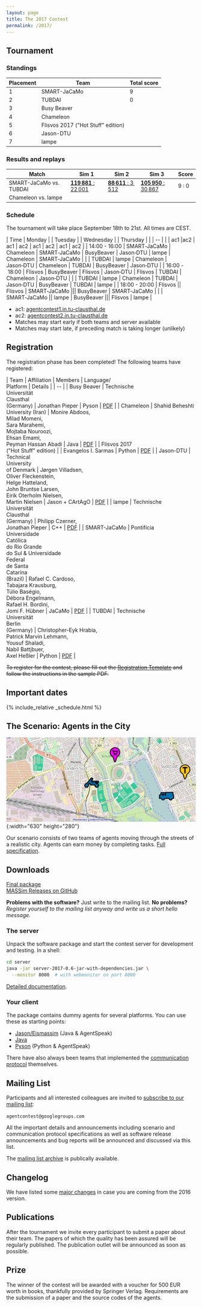 ```yaml
---
layout: page
title: The 2017 Contest
permalink: /2017/
---
```


Tournament
----------

### Standings

Placement | Team | Total score
--- | --- | ---
1 | SMART-JaCaMo | 9
2 | TUBDAI | 0
3 | Busy Beaver |
4 | Chameleon |
5 | Flisvos 2017 ("Hot Stuff" edition) |
6 | Jason-DTU |
7 | lampe |

### Results and replays

Match | Sim 1 | Sim 2 | Sim 3 | Score
--- | --- | --- | --- | ---
SMART-JaCaMo vs. TUBDAI | [**119&thinsp;881** : 22&thinsp;001](/2017/replays/?2017-09-18-14-07-04-2017-MAPC-Sim1) | [**88&thinsp;611** : 3&thinsp;512](/2017/replays/?2017-09-18-14-07-04-2017-MAPC-Sim2) | [**105&thinsp;950** : 30&thinsp;867](/2017/replays/?2017-09-18-14-07-04-2017-MAPC-Sim3) | 9 : 0
Chameleon vs. lampe | | | |

### Schedule

The tournament will take place September 18th to 21st. All times are CEST.

| Time | Monday |  | Tuesday |  | Wednesday |  | Thursday |  |
| -- |
|  | ac1 |ac2 | ac1 | ac2 | ac1 | ac2 | ac1 | ac2 |
| 14:00&nbsp;-&nbsp;16:00 | SMART&#8209;JaCaMo | Chameleon | SMART&#8209;JaCaMo | BusyBeaver | Jason&#8209;DTU | lampe | Chameleon | SMART&#8209;JaCaMo |
|  | TUBDAI | lampe | Chameleon | Jason&#8209;DTU | Chameleon | TUBDAI | BusyBeaver | Jason&#8209;DTU |
| 16:00&nbsp;-&nbsp;18:00 | Flisvos | BusyBeaver | Flisvos | Jason&#8209;DTU | Flisvos | TUBDAI | Chameleon | Jason&#8209;DTU |
|  | TUBDAI | lampe | Chameleon | TUBDAI | Jason&#8209;DTU | BusyBeaver | TUBDAI | lampe |
| 18:00&nbsp;-&nbsp;20:00 | Flisvos || Flisvos | SMART&#8209;JaCaMo ||| BusyBeaver | SMART&#8209;JaCaMo |
| | SMART&#8209;JaCaMo || lampe | BusyBeaver ||| Flisvos | lampe |

- ac1: [agentcontest1.in.tu-clausthal.de](http://agentcontest1.in.tu-clausthal.de/)
- ac2: [agentcontest2.in.tu-clausthal.de](http://agentcontest2.in.tu-clausthal.de/)
- Matches may start early if both teams and server available
- Matches may start late, if preceding match is taking longer (unlikely)

Registration
------------

The registration phase has been completed! The following teams have registered:

| Team | Affiliation | Members | Language/<br>Platform | Details |
| -- |
| Busy Beaver | Technische<br> Universität<br> Clausthal<br> (Germany) | Jonathan Pieper | Pyson | [PDF](registration/Busy-Beaver.pdf) |
| Chameleon | Shahid Beheshti University (Iran) | Monire Abdoos, <br> Milad Momeni, <br> Sara Marahemi, <br> Mojtaba Nouroozi, <br> Ehsan Emami, <br> Peyman Hassan Abadi | Java | [PDF](registration/Chameleon.pdf) |
| Flisvos 2017 <br> ("Hot Stuff" edition) |  | Evangelos I. Sarmas | Python | [PDF](registration/Flisvos-2017.pdf) |
| Jason-DTU | Technical<br> University<br> of Denmark | Jørgen Villadsen, <br> Oliver Fleckenstein, <br> Helge Hatteland, <br> John Bruntse Larsen, <br> Eirik Oterholm Nielsen, <br> Martin Nielsen | Jason + CArtAgO | [PDF](registration/Jason-DTU.pdf) |
| lampe | Technische<br> Universität<br> Clausthal<br> (Germany) | Philipp Czerner, <br> Jonathan Pieper | C++ | [PDF](registration/lampe.pdf) |
| SMART-JaCaMo | Pontifícia<br> Universidade<br> Católica<br> do Rio Grande<br> do Sul & Universidade <br> Federal <br> de Santa <br> Catarina <br> (Brazil) | Rafael C. Cardoso, <br> Tabajara Krausburg, <br> Túlio Baségio, <br> Débora Engelmann, <br> Rafael H. Bordini, <br> Jomi F. Hübner | JaCaMo | [PDF](registration/SMART-JaCaMo.pdf) |
| TUBDAI | Technische<br> Universität<br> Berlin<br> (Germany) | Christopher-Eyk Hrabia, <br> Patrick Marvin Lehmann, <br> Yousuf Shaladi, <br> Nabil Battjbuer, <br> Axel Heßler | Python | [PDF](registration/TUBDAI.pdf) |

<del>To register for the contest, please fill out the [Registration Template](/2017/registration-template-2017.zip) and follow the instructions in the sample PDF.</del>

Important dates
---------------

{% include_relative _schedule.html %}

The Scenario: Agents in the City
--------------------------------

![Agents in the City](/2016/banner.jpg){:width="630" height="280"}

Our scenario consists of two teams of agents moving through the streets of a realistic city.
Agents can earn money by completing tasks. [Full specification](https://github.com/agentcontest/massim/blob/master/docs/scenario.md).


Downloads
---------

<div class="actions">
  <a href="https://github.com/agentcontest/massim/releases" title="MASSim on GitHub">
    <span class="title">Final package</span>
    <br>
    <span class="filename">MASSim Releases on GitHub</span>
  </a>
</div>

**Problems with the software?** Just write to the mailing list. **No problems?** *Register yourself to the mailing list anyway and write us a short hello message.*

### The server

Unpack the software package and start the contest server for development and testing. In a shell:

```bash
cd server
java -jar server-2017-0.6-jar-with-dependencies.jar \
  --monitor 8000  # with webmonitor on port 8000
```

[Detailed documentation](https://github.com/agentcontest/massim/blob/master/docs/server.md).

### Your client

The package contains dummy agents for several platforms. You can use these
as starting points:

* [Jason/Eismassim](https://github.com/agentcontest/massim/blob/master/docs/eismassim.md) (Java & AgentSpeak)
* [Java](https://github.com/agentcontest/massim/blob/master/docs/javaagents.md)
* [Pyson](https://github.com/niklasf/pyson) (Python & AgentSpeak)

There have also always been teams that implemented the
[communication protocol](https://github.com/agentcontest/massim/blob/master/docs/protocol.md)
themselves.

Mailing List
------------

Participants and all interested colleagues are invited to [subscribe to our
mailing list](https://groups.google.com/forum/#!forum/agentcontest):

`agentcontest@googlegroups.com`

All the important details and announcements including scenario and communication protocol specifications as well as software release announcements and bug reports will be announced and discussed via this list.

The [mailing list archive](https://groups.google.com/forum/#!forum/agentcontest) is publically available.

Changelog
---------

We have listed some [major changes](changelog) in case you are coming from the 2016 version.

Publications
------------

After the tournament we invite every participant to submit a paper
about their team. The papers of which the quality has been assured
will be regularly published. The publication outlet will be announced
as soon as possible.

Prize
-----

The winner of the contest will be awarded with a voucher for
500 EUR worth in books, thankfully provided by Springer Verlag.
Requirements are the submission of a paper and the source codes
of the agents.
